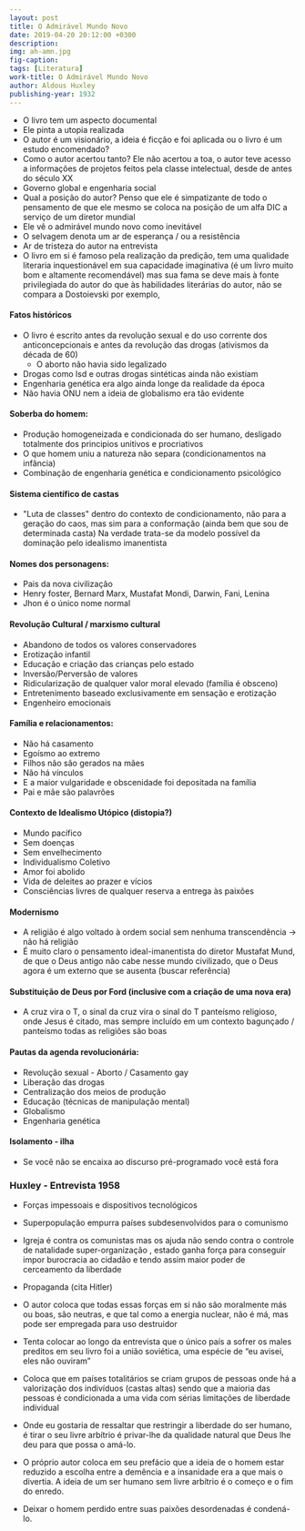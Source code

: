 ```yaml
---
layout: post
title: O Admirável Mundo Novo
date: 2019-04-20 20:12:00 +0300
description: 
img: ah-amn.jpg
fig-caption: 
tags: [Literatura]
work-title: O Admirável Mundo Novo
author: Aldous Huxley
publishing-year: 1932
---
```


* O livro tem um aspecto documental
* Ele pinta a utopia realizada
* O autor é um visionário, a ideia é ficção e foi aplicada  ou o livro é um estudo encomendado?
* Como o autor acertou tanto? Ele não acertou a toa, o autor teve acesso a informações de projetos feitos pela classe intelectual, desde de antes do século XX
* Governo global e engenharia social
* Qual a posição do autor? Penso que ele é simpatizante de todo o pensamento de que ele mesmo se coloca na posição de um alfa DIC a serviço de um diretor mundial
* Ele vê o admirável mundo novo como inevitável
* O selvagem denota um ar de esperança / ou a resistência 
* Ar de tristeza do autor na entrevista
* O livro em si é famoso pela realização da predição, tem uma qualidade literaria inquestionável em sua capacidade imaginativa (é um livro muito bom e altamente recomendável) mas sua fama se deve mais à fonte privilegiada do autor do que às habilidades literárias do autor, não se compara a Dostoievski por exemplo, 


#### Fatos históricos

* O livro é escrito antes da revolução sexual e do uso corrente dos anticoncepcionais e antes da revolução das drogas (ativismos da década de 60)
  * O aborto não havia sido legalizado
* Drogas como lsd e outras drogas sintéticas ainda não existiam
* Engenharia genética era algo ainda longe da realidade da época
* Não havia ONU nem a ideia de globalismo era tão evidente

#### Soberba do homem:

* Produção homogeneizada e condicionada do ser humano, desligado totalmente dos principios unitivos e procriativos
* O que homem uniu a natureza não separa (condicionamentos na infância)
* Combinação de engenharia genética e condicionamento psicológico

#### Sistema científico de castas

* "Luta de classes" dentro do contexto de condicionamento, não para a geração do caos, mas sim para a conformação (ainda bem que sou de determinada casta)
Na verdade trata-se da modelo possível da dominação pelo idealismo imanentista

#### Nomes dos personagens:

* Pais da nova civilização
* Henry foster, Bernard Marx, Mustafat Mondi, Darwin, Fani, Lenina
* Jhon é o único nome normal

#### Revolução Cultural / marxismo cultural

* Abandono de todos os valores conservadores
* Erotização infantil
* Educação e criação das crianças pelo estado
* Inversão/Perversão de valores 
* Ridicularização de qualquer valor moral elevado (família é obsceno)
* Entretenimento baseado exclusivamente em sensação e erotização
* Engenheiro emocionais

#### Família e relacionamentos:

* Não há casamento
* Egoísmo ao extremo
* Filhos não são gerados na mães 
* Não há vínculos
* E a maior vulgaridade e obscenidade foi depositada na família  
* Pai e mãe são palavrões

#### Contexto de Idealismo Utópico (distopia?)

* Mundo pacífico
* Sem doenças
* Sem envelhecimento
* Individualismo Coletivo
* Amor foi abolido
* Vida de deleites ao prazer e vícios
* Consciências livres de qualquer reserva a entrega às paixões

#### Modernismo

* A religião é algo voltado à ordem social sem nenhuma transcendência -> não há religião 
* É muito claro o pensamento ideal-imanentista do diretor Mustafat Mund, de que o Deus antigo não cabe nesse mundo civilizado, que o Deus agora é um externo que se ausenta (buscar referência)

#### Substituição de Deus por Ford (inclusive com a criação de uma nova era)

* A cruz vira o T, o sinal da cruz vira o sinal do T
panteísmo religioso, onde Jesus é citado, mas sempre incluído em um contexto bagunçado / panteísmo todas as religiões são boas

#### Pautas da agenda revolucionária:

* Revolução sexual - Aborto / Casamento gay
* Liberação das drogas
* Centralização dos meios de produção
* Educação (técnicas de manipulação mental)
* Globalismo
* Engenharia genética

#### Isolamento - ilha

* Se você não se encaixa ao discurso pré-programado você está fora


### Huxley - Entrevista 1958

* Forças impessoais e dispositivos tecnológicos
* Superpopulação empurra países subdesenvolvidos para o comunismo
* Igreja é contra os comunistas mas os ajuda não sendo contra o controle de natalidade
super-organização , estado ganha força para conseguir impor burocracia ao cidadão e tendo assim maior poder de cerceamento da liberdade
* Propaganda (cita Hitler) 

* O autor coloca que todas essas forças em si não são moralmente más ou boas, são neutras, e que tal como a energia nuclear, não é má, mas pode ser empregada para uso destruidor

* Tenta colocar ao longo da entrevista que o único país a sofrer os males preditos em seu livro foi a união soviética, uma espécie de “eu avisei, eles não ouviram”
* Coloca que em países totalitários se criam grupos de pessoas onde há a valorização dos indivíduos (castas altas) sendo que a maioria das pessoas é condicionada a uma vida com sérias limitações de liberdade individual

* Onde eu gostaria de ressaltar que restringir a liberdade do ser humano, é tirar o seu livre arbítrio é privar-lhe da qualidade natural que Deus lhe deu para que possa o amá-lo.

* O próprio autor coloca em seu prefácio que a ideia de o homem estar reduzido a escolha entre a demência e a insanidade era a que mais o divertia. A ideia de um ser humano sem livre arbítrio é o começo e o fim do enredo.

* Deixar o homem perdido entre suas paixões desordenadas é condená-lo.

